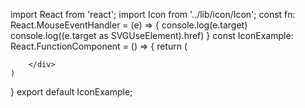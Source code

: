 import React from 'react';
import Icon from '../lib/icon/Icon';
const fn: React.MouseEventHandler<Element> = (e) => {
    console.log(e.target)
    console.log((e.target as SVGUseElement).href)
}
const IconExample: React.FunctionComponent = () => {
    return (
        <div>
        
        </div>
    )
}
export default IconExample;